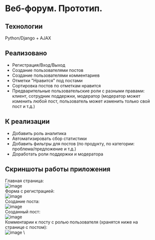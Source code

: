# Веб-форум. Прототип.

## Технологии

Python/Django + AJAX


## Реализовано

- Регистрация/Вход/Выход
- Создание пользователями постов
- Создание пользователями комментариев
- Отметки "Нравится" под постами
- Сортировка постов по отметкам нравится
- Предварительные пользовательские роли с разными правами: клиент, сотрудник поддержки, модератор (модератор может изменить любой пост, пользователь может изменить только свой пост и т.д.)

## К реализации

- Добавить роль аналитика 
- Автоматизировать сбор статистики 
- Добавить фильтры для постов (по продукту, по категории: проблема/предложение и т.д.)
- Доработать роли поддержки и модератора


## Скриншоты работы приложения
Главная страница:
\
![image](https://github.com/user-attachments/assets/349585e0-78ed-4024-b8c0-db665120d589)
\
Форма с регистрацией:
\
![image](https://github.com/user-attachments/assets/ec276ee9-f18f-42e5-b0ab-622c72f598c1)
\
Создание поста:
\
![image](https://github.com/user-attachments/assets/d0cf7d6e-891d-4379-97fe-ffcf47294b05)
\
Созданный пост:
\
![image](https://github.com/user-attachments/assets/ff8f9d45-132e-48c2-8f7e-8c7a36d0e22c)
\
Комментарии к посту с ролью пользователя (хранятся ниже на странице с постом):
\
![image](https://github.com/user-attachments/assets/2532dc21-d5a7-462d-937a-2054f08ccbda)
\


